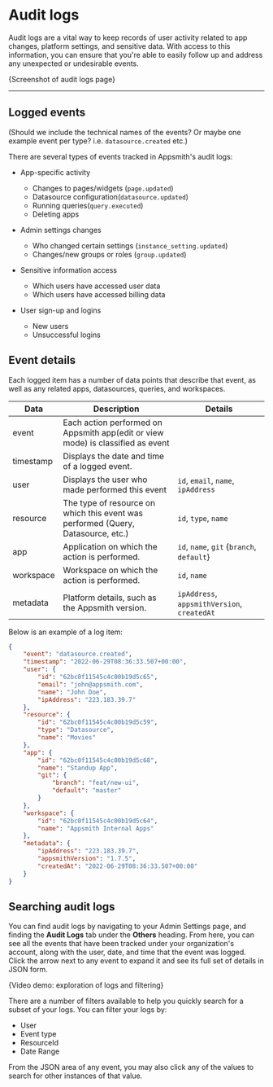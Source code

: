 # Audit logs

Audit logs are a vital way to keep records of user activity related to app changes, platform settings, and sensitive data. With access to this information, you can ensure that you're able to easily follow up and address any unexpected or undesirable events.

{Screenshot of audit logs page}

---

## Logged events

(Should we include the technical names of the events? Or maybe one example event per type? i.e. `datasource.created` etc.)

There are several types of events tracked in Appsmith's audit logs:

- App-specific activity
    - Changes to pages/widgets (`page.updated`)
    - Datasource configuration(`datasource.updated`)
    - Running queries(`query.executed`)
    - Deleting apps

- Admin settings changes
    - Who changed certain settings (`instance_setting.updated`)
    - Changes/new groups or roles (`group.updated`)

- Sensitive information access
    - Which users have accessed user data
    - Which users have accessed billing data

- User sign-up and logins
    - New users
    - Unsuccessful logins

## Event details

Each logged item has a number of data points that describe that event, as well as any related apps, datasources, queries, and workspaces.

| Data | Description | Details |
|------|-------------|---------|
| event | Each action performed on Appsmith app(edit or view mode) is classified as event |  |
| timestamp | Displays the date and time of a logged event. |  |
| user | Displays the user who made performed this event | `id`, `email`, `name`, `ipAddress` |
| resource | The type of resource on which this event was performed (Query, Datasource, etc.) | `id`, `type`, `name` |
| app | Application on which the action is performed. | `id`, `name`, `git` {`branch`, `default`} |
| workspace | Workspace on which the action is performed. | `id`, `name` |
| metadata | Platform details, such as the Appsmith version. | `ipAddress`, `appsmithVersion`, `createdAt` |

Below is an example of a log item:

```JSON
{
    "event": "datasource.created",
    "timestamp": "2022-06-29T08:36:33.507+00:00",
    "user": {
        "id": "62bc0f11545c4c00b19d5c65",
        "email": "john@appsmith.com",
        "name": "John Doe",
        "ipAddress": "223.183.39.7"
    },
    "resource": {
        "id": "62bc0f11545c4c00b19d5c59",
        "type": "Datasource",
        "name": "Movies"
    },
    "app": {
        "id": "62bc0f11545c4c00b19d5c68",
        "name": "Standup App",
        "git": {
            "branch": "feat/new-ui",
            "default": "master"
        }
    },
    "workspace": {
        "id": "62bc0f11545c4c00b19d5c64",
        "name": "Appsmith Internal Apps"
    },
    "metadata": {
        "ipAddress": "223.183.39.7",
        "appsmithVersion": "1.7.5",
        "createdAt": "2022-06-29T08:36:33.507+00:00"
    }
}
```

## Searching audit logs

You can find audit logs by navigating to your Admin Settings page, and finding the **Audit Logs** tab under the **Others** heading. From here, you can see all the events that have been tracked under your organization's account, along with the user, date, and time that the event was logged. Click the arrow next to any event to expand it and see its full set of details in JSON form.

{Video demo: exploration of logs and filtering}

There are a number of filters available to help you quickly search for a subset of your logs. You can filter your logs by:
- User
- Event type
- ResourceId
- Date Range

From the JSON area of any event, you may also click any of the values to search for other instances of that value.

<!-- I believe the Audit Log Settings are being put off for now, I've gotta get confirmation on that. But if there *are* settings available, they go here. 

## Audit logs settings

Use these settings to configure your audit logs:

| Setting | Description |
|---------|-------------|
|         |             |

-->